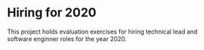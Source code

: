 # Hiring for 2020

This project holds evaluation exercises for hiring technical lead and software enginner roles for the year 2020.